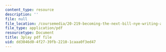 ```yaml
---
content_type: resource
description: ''
file: null
file_location: /coursemedia/20-219-becoming-the-next-bill-nye-writing-and-hosting-the-educational-show-january-iap-2015/dd3046d04f2739fb22101caaa0f3ed47_ZCO2uAbgv6Y.pdf
file_type: application/pdf
resourcetype: Document
title: 3play pdf file
uid: dd3046d0-4f27-39fb-2210-1caaa0f3ed47
---
```

